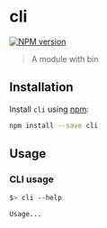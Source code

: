 # cli

[![NPM version][npm-image]][npm-url]

> A module with bin

## Installation

Install `cli` using [npm](https://www.npmjs.com/):

```bash
npm install --save cli
```

## Usage

### CLI usage

```bash
$> cli --help

Usage...
```


[npm-url]: https://npmjs.org/package/cli
[npm-image]: https://badge.fury.io/js/cli.svg
